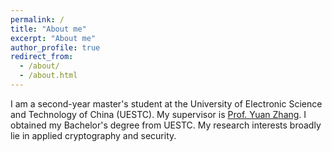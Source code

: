 ```yaml
---
permalink: /
title: "About me"
excerpt: "About me"
author_profile: true
redirect_from: 
  - /about/
  - /about.html
---
```


I am a second-year master's student at the University of Electronic Science and Technology of China (UESTC). My supervisor is [Prof. Yuan Zhang](https://scholar.google.com/citations?user=7rWSrzsAAAAJ&hl=zh-CN&oi=ao). I obtained my Bachelor's degree from UESTC. My research interests broadly lie in applied cryptography and security.
